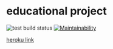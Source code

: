 # educational project

![test build status](https://github.com/tolyod/php-project-lvl3/workflows/Master%20workflow/badge.svg)
[![Maintainability](https://api.codeclimate.com/v1/badges/2251fd9760119fa397c4/maintainability)](https://codeclimate.com/github/tolyod/php-project-lvl3/maintainability)


[heroku link](https://shrouded-sea-20040.herokuapp.com/)
